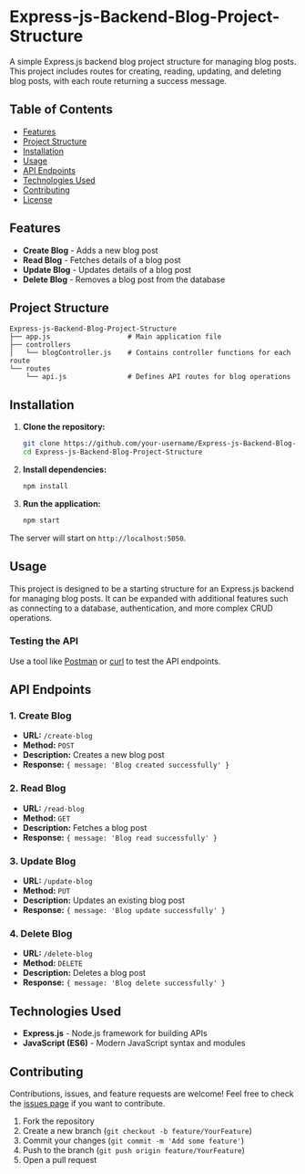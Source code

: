 # Express-js-Backend-Blog-Project-Structure

A simple Express.js backend blog project structure for managing blog posts. This project includes routes for creating, reading, updating, and deleting blog posts, with each route returning a success message.

## Table of Contents

- [Features](#features)
- [Project Structure](#project-structure)
- [Installation](#installation)
- [Usage](#usage)
- [API Endpoints](#api-endpoints)
- [Technologies Used](#technologies-used)
- [Contributing](#contributing)
- [License](#license)

## Features

- **Create Blog** - Adds a new blog post
- **Read Blog** - Fetches details of a blog post
- **Update Blog** - Updates details of a blog post
- **Delete Blog** - Removes a blog post from the database

## Project Structure

```
Express-js-Backend-Blog-Project-Structure
├── app.js                   # Main application file
├── controllers
│   └── blogController.js    # Contains controller functions for each route
└── routes
    └── api.js               # Defines API routes for blog operations
```

## Installation

1. **Clone the repository:**

   ```bash
   git clone https://github.com/your-username/Express-js-Backend-Blog-Project-Structure.git
   cd Express-js-Backend-Blog-Project-Structure
   ```

2. **Install dependencies:**

   ```bash
   npm install
   ```

3. **Run the application:**

   ```bash
   npm start
   ```

The server will start on `http://localhost:5050`.

## Usage

This project is designed to be a starting structure for an Express.js backend for managing blog posts. It can be expanded with additional features such as connecting to a database, authentication, and more complex CRUD operations.

### Testing the API

Use a tool like [Postman](https://www.postman.com/) or [curl](https://curl.se/) to test the API endpoints.

## API Endpoints

### 1. Create Blog

- **URL:** `/create-blog`
- **Method:** `POST`
- **Description:** Creates a new blog post
- **Response:** `{ message: 'Blog created successfully' }`

### 2. Read Blog

- **URL:** `/read-blog`
- **Method:** `GET`
- **Description:** Fetches a blog post
- **Response:** `{ message: 'Blog read successfully' }`

### 3. Update Blog

- **URL:** `/update-blog`
- **Method:** `PUT`
- **Description:** Updates an existing blog post
- **Response:** `{ message: 'Blog update successfully' }`

### 4. Delete Blog

- **URL:** `/delete-blog`
- **Method:** `DELETE`
- **Description:** Deletes a blog post
- **Response:** `{ message: 'Blog delete successfully' }`

## Technologies Used

- **Express.js** - Node.js framework for building APIs
- **JavaScript (ES6)** - Modern JavaScript syntax and modules

## Contributing

Contributions, issues, and feature requests are welcome! Feel free to check the [issues page](https://github.com/your-username/Express-js-Backend-Blog-Project-Structure/issues) if you want to contribute.

1. Fork the repository
2. Create a new branch (`git checkout -b feature/YourFeature`)
3. Commit your changes (`git commit -m 'Add some feature'`)
4. Push to the branch (`git push origin feature/YourFeature`)
5. Open a pull request

